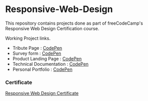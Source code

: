 # Responsive-Web-Design

This repository contains projects done as part of freeCodeCamp's Responsive Web Design Certification course.

Working Project links.
- Tribute Page : [CodePen](https://codepen.io/sarath-kumar-s-the-styleful/full/mdmVyYL) 
- Survey form : [CodePen](https://codepen.io/sarath-kumar-s-the-styleful/full/yLbeEmg) 
- Product Landing Page : [CodePen](https://codepen.io/sarath-kumar-s-the-styleful/full/RwVrBMN)
- Technical Documentation : [CodePen](https://codepen.io/sarath-kumar-s-the-styleful/full/MWmKBBV)
- Personal Portfolio : [CodePen](https://codepen.io/sarath-kumar-s-the-styleful/full/dyWGqGY) 

### Certificate

[Responsive Web Design Certificate](https://www.freecodecamp.org/certification/sarath-kumar-s/responsive-web-design)
